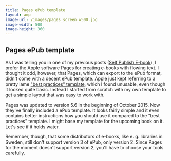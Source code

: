 ```yaml
---
title: Pages ePub template
layout: amp
image-url: /images/pages_screen_w500.jpg
image-width: 500
image-height: 360
---
```

## Pages ePub template
<amp-img src="/images/pages_screen_w320.jpg" srcset="/images/pages_screen_w500.jpg 500w, /images/pages_screen_w320.jpg 320w" alt="Screenshot Apple Pages" sizes="95vw" width="500" height="360" class="flat"></amp-img>
As I was telling you in one of my previous posts ([Self Publish E-book](/2015/06/12/self-publish-e-book.html)), I prefer the Apple software Pages for creating e-books with flowing text. I thought it odd, however, that Pages, which can export to the ePub format, didn't come with a decent ePub template. Apple just kept referring to a pretty lame ["best practices" template](https://support.apple.com/en-us/HT202066), which I found unusable, even though it looked quite basic. Instead I started from scratch with my own template to get a simple layout that was easy to work with.

Pages was updated to version 5.6 in the beginning of October 2015. Now they've finally included a ePub template. It looks fairly simple and it even contains better instructions how you should use it compared to the "best practices" template. I might base my template for the upcoming book on it. Let's see if it holds water.

Remember, though, that some distributors of e-books, like e. g. libraries in Sweden, still don't support version 3 of ePub, only version 2. Since Pages for the moment doesn't support version 2, you'll have to choose your tools carefully.